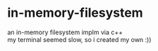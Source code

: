 # in-memory-filesystem
an in-memory filesystem implm via c++ <br>
my terminal seemed slow, so i created my own :))
